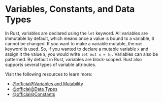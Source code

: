 # Variables, Constants, and Data Types

In Rust, variables are declared using the `let` keyword. All variables are immutable by default, which means once a value is bound to a variable, it cannot be changed. If you want to make a variable mutable, the `mut` keyword is used. So, if you wanted to declare a mutable variable `x` and assign it the value `5`, you would write `let mut x = 5;`. Variables can also be patterned. By default in Rust, variables are block-scoped. Rust also supports several types of variable attributes.

Visit the following resources to learn more:

- [@official@Variables and Mutability](https://doc.rust-lang.org/book/ch03-01-variables-and-mutability.html)
- [@official@Data Types](https://doc.rust-lang.org/book/ch03-02-data-types.html)
- [@official@Constants](https://doc.rust-lang.org/rust-by-example/custom_types/constants.html)

